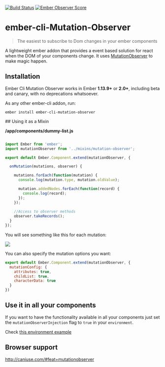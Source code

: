 [![Build Status](https://travis-ci.org/zzarcon/ember-cli-Mutation-Observer.svg)](https://travis-ci.org/zzarcon/ember-cli-Mutation-Observer)
[![Ember Observer Score](http://emberobserver.com/badges/ember-cli-mutation-observer.svg)](http://emberobserver.com/addons/ember-cli-mutation-observer)

# ember-cli-Mutation-Observer 

> The easiest to subscribe to Dom changes in your ember components

A lightweight ember addon that provides a event based solution for react when the DOM of your components change. It uses [MutationObserver](https://developer.mozilla.org/en/docs/Web/API/MutationObserver) to make magic happen.

## Installation

Ember Cli Mutation Observer works in Ember **1.13.9+** or **2.0+**, including beta and canary, with no deprecations
whatsoever.


As any other ember-cli addon, run:
```
ember install ember-cli-mutation-observer
```

## Using it as a Mixin

**/app/components/dummy-list.js**

```javascript

import Ember from 'ember';
import mutationObserver from '../mixins/mutation-observer';

export default Ember.Component.extend(mutationObserver, {

  onMutation(mutations, observer) {

    mutations.forEach(function(mutation) {
      console.log(mutation.type, mutation.oldValue);

      mutation.addedNodes.forEach(function(record) {
        console.log(record);
      });
    });    
    
    //Access to observer methods
    observer.takeRecords();
  }
});

```

You will see something like this for each mutation:

![](https://raw.github.com/zzarcon/ember-cli-Mutation-Observer/master/showcase/mutation-record.png)

You can also specify the mutation options you want:

```javascript
export default Ember.Component.extend(mutationObserver, {
  mutationConfig: {
    attributes: true,
    childList: true,
    characterData: true
  }
})
```


## Use it in all your components

If you want to have the functionality available in all your components just set the `mutationObserverInjection` flag to `true` in your `environment`. 

Check [this environment example](https://github.com/zzarcon/ember-cli-Mutation-Observer/blob/master/tests/dummy/config/environment.js#L9)


## Browser support

http://caniuse.com/#feat=mutationobserver
